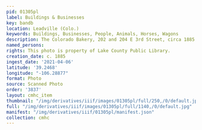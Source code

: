 ```yaml
---
pid: 01305pl
label: Buildings & Businesses
key: bandb
location: Leadville (Colo.)
keywords: Buildings, Businesses, People, Animals, Horses, Wagons
description: The Colorado Bakery, 202 and 204 E 3rd Street, circa 1885
named_persons: 
rights: This photo is property of Lake County Public Library.
creation_date: c. 1885
ingest_date: '2021-04-06'
latitude: '39.2468'
longitude: "-106.28877"
format: Photo
source: Scanned Photo
order: '3837'
layout: cmhc_item
thumbnail: "/img/derivatives/iiif/images/01305pl/full/250,/0/default.jpg"
full: "/img/derivatives/iiif/images/01305pl/full/1140,/0/default.jpg"
manifest: "/img/derivatives/iiif/01305pl/manifest.json"
collection: cmhc
---
```


